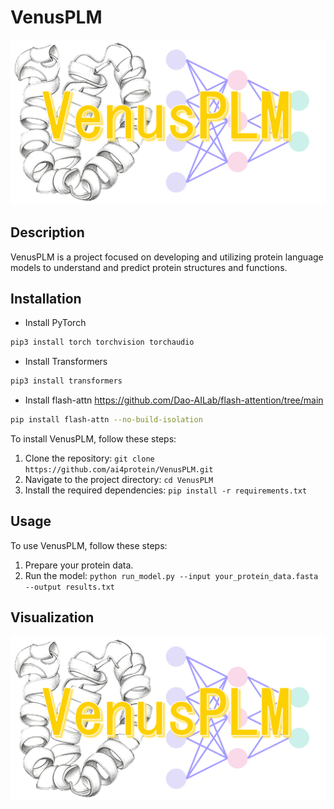 # VenusPLM
![VenusPLM](VenusPLM.png)

## Description
VenusPLM is a project focused on developing and utilizing protein language models to understand and predict protein structures and functions.

## Installation
- Install PyTorch
```bash
pip3 install torch torchvision torchaudio
```
- Install Transformers
```bash
pip3 install transformers
```
- Install flash-attn
https://github.com/Dao-AILab/flash-attention/tree/main
```bash
pip install flash-attn --no-build-isolation
```

To install VenusPLM, follow these steps:
1. Clone the repository: `git clone https://github.com/ai4protein/VenusPLM.git`
2. Navigate to the project directory: `cd VenusPLM`
3. Install the required dependencies: `pip install -r requirements.txt`

## Usage
To use VenusPLM, follow these steps:
1. Prepare your protein data.
2. Run the model: `python run_model.py --input your_protein_data.fasta --output results.txt`

## Visualization
![VenusPLM](VenusPLM.png)
